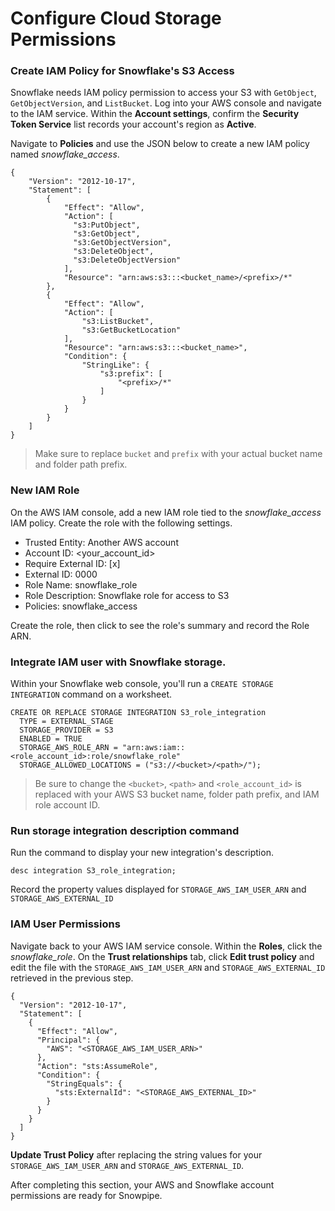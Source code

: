 # Configure Cloud Storage Permissions

### Create IAM Policy for Snowflake's S3 Access

Snowflake needs IAM policy permission to access your S3 with `GetObject`, `GetObjectVersion`, and `ListBucket`. Log into
your AWS console and navigate to the IAM service. Within the **Account settings**, confirm the **Security Token Service** 
list records your account's region as **Active**.

Navigate to **Policies** and use the JSON below to create a new IAM policy named *snowflake_access*.

```
{
    "Version": "2012-10-17",
    "Statement": [
        {
            "Effect": "Allow",
            "Action": [
              "s3:PutObject",
              "s3:GetObject",
              "s3:GetObjectVersion",
              "s3:DeleteObject",
              "s3:DeleteObjectVersion"
            ],
            "Resource": "arn:aws:s3:::<bucket_name>/<prefix>/*"
        },
        {
            "Effect": "Allow",
            "Action": [
                "s3:ListBucket",
                "s3:GetBucketLocation"
            ],
            "Resource": "arn:aws:s3:::<bucket_name>",
            "Condition": {
                "StringLike": {
                    "s3:prefix": [
                        "<prefix>/*"
                    ]
                }
            }
        }
    ]
}
```
>Make sure to replace `bucket` and `prefix` with your actual bucket name and folder path prefix.

### New IAM Role

On the AWS IAM console, add a new IAM role tied to the *snowflake_access* IAM policy. 
Create the role with the following settings.

- Trusted Entity: Another AWS account
- Account ID: <your_account_id>
- Require External ID: [x]
- External ID: 0000
- Role Name: snowflake_role
- Role Description: Snowflake role for access to S3
- Policies: snowflake_access

Create the role, then click to see the role's summary and record the Role ARN.

### Integrate IAM user with Snowflake storage.

Within your Snowflake web console, you'll run a `CREATE STORAGE INTEGRATION` command on a worksheet.

```snowflake
CREATE OR REPLACE STORAGE INTEGRATION S3_role_integration
  TYPE = EXTERNAL_STAGE
  STORAGE_PROVIDER = S3
  ENABLED = TRUE
  STORAGE_AWS_ROLE_ARN = "arn:aws:iam::<role_account_id>:role/snowflake_role"
  STORAGE_ALLOWED_LOCATIONS = ("s3://<bucket>/<path>/");
```
>Be sure to change the `<bucket>`, `<path>` and `<role_account_id>` is replaced with your AWS S3 bucket name, folder 
>path prefix, and IAM role account ID.

### Run storage integration description command

Run the command to display your new integration's description.

```snowflake
desc integration S3_role_integration;
```
Record the property values displayed for `STORAGE_AWS_IAM_USER_ARN` and `STORAGE_AWS_EXTERNAL_ID`

### IAM User Permissions

Navigate back to your AWS IAM service console. Within the **Roles**, click the *snowflake_role*. On the 
**Trust relationships** tab, click **Edit trust policy** and edit the file with the `STORAGE_AWS_IAM_USER_ARN` and 
`STORAGE_AWS_EXTERNAL_ID` retrieved in the previous step.

```
{
  "Version": "2012-10-17",
  "Statement": [
    {
      "Effect": "Allow",
      "Principal": {
        "AWS": "<STORAGE_AWS_IAM_USER_ARN>"
      },
      "Action": "sts:AssumeRole",
      "Condition": {
        "StringEquals": {
          "sts:ExternalId": "<STORAGE_AWS_EXTERNAL_ID>"
        }
      }
    }
  ]
}
```
**Update Trust Policy** after replacing the string values for your `STORAGE_AWS_IAM_USER_ARN` and 
`STORAGE_AWS_EXTERNAL_ID`.

After completing this section, your AWS and Snowflake account permissions are ready for Snowpipe. 